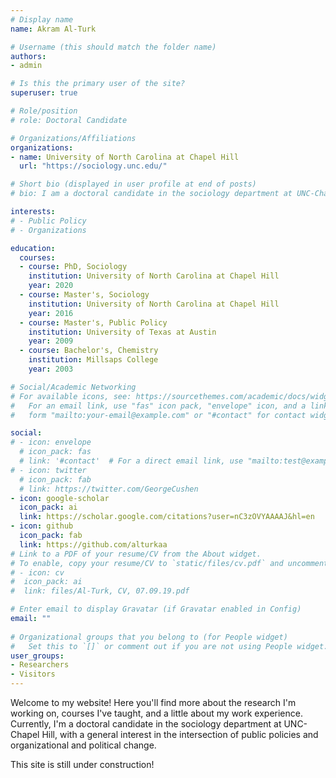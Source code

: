 ```yaml
---
# Display name
name: Akram Al-Turk

# Username (this should match the folder name)
authors:
- admin

# Is this the primary user of the site?
superuser: true

# Role/position
# role: Doctoral Candidate

# Organizations/Affiliations
organizations:
- name: University of North Carolina at Chapel Hill
  url: "https://sociology.unc.edu/"

# Short bio (displayed in user profile at end of posts)
# bio: I am a doctoral candidate in the sociology department at UNC-Chapel Hill.

interests:
# - Public Policy
# - Organizations

education:
  courses:
  - course: PhD, Sociology
    institution: University of North Carolina at Chapel Hill
    year: 2020
  - course: Master's, Sociology
    institution: University of North Carolina at Chapel Hill
    year: 2016
  - course: Master's, Public Policy
    institution: University of Texas at Austin
    year: 2009
  - course: Bachelor's, Chemistry
    institution: Millsaps College
    year: 2003

# Social/Academic Networking
# For available icons, see: https://sourcethemes.com/academic/docs/widgets/#icons
#   For an email link, use "fas" icon pack, "envelope" icon, and a link in the
#   form "mailto:your-email@example.com" or "#contact" for contact widget.

social:
# - icon: envelope
  # icon_pack: fas
  # link: '#contact'  # For a direct email link, use "mailto:test@example.org".
# - icon: twitter
  # icon_pack: fab
  # link: https://twitter.com/GeorgeCushen
- icon: google-scholar
  icon_pack: ai
  link: https://scholar.google.com/citations?user=nC3zOVYAAAAJ&hl=en
- icon: github
  icon_pack: fab
  link: https://github.com/alturkaa
# Link to a PDF of your resume/CV from the About widget.
# To enable, copy your resume/CV to `static/files/cv.pdf` and uncomment the lines below.  
# - icon: cv
#  icon_pack: ai
#  link: files/Al-Turk, CV, 07.09.19.pdf

# Enter email to display Gravatar (if Gravatar enabled in Config)
email: ""
  
# Organizational groups that you belong to (for People widget)
#   Set this to `[]` or comment out if you are not using People widget.  
user_groups:
- Researchers
- Visitors
---
```


Welcome to my website! Here you'll find more about the research I'm working on, courses I've taught, and a little about my work experience. Currently, I'm a doctoral candidate in the sociology department at UNC-Chapel Hill, with a general interest in the intersection of public policies and organizational and political change.

This site is still under construction!